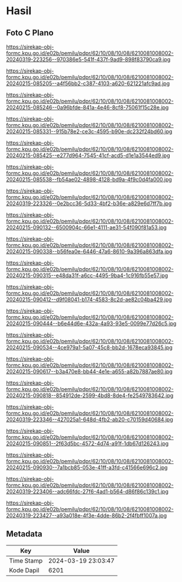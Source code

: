 # Hasil

## Foto C Plano

https://sirekap-obj-formc.kpu.go.id/e02b/pemilu/pdpr/62/10/08/10/08/6210081008002-20240319-223256--970386e5-541f-437f-9ad9-898f83790ca9.jpg

https://sirekap-obj-formc.kpu.go.id/e02b/pemilu/pdpr/62/10/08/10/08/6210081008002-20240215-085205--a4f56bb2-c387-4103-a620-621221afc9ad.jpg

https://sirekap-obj-formc.kpu.go.id/e02b/pemilu/pdpr/62/10/08/10/08/6210081008002-20240215-085246--0a96bfde-841a-4e46-8cf8-75061f15c28e.jpg

https://sirekap-obj-formc.kpu.go.id/e02b/pemilu/pdpr/62/10/08/10/08/6210081008002-20240215-085331--915b78e2-ce3c-4595-b90e-dc232f24bd60.jpg

https://sirekap-obj-formc.kpu.go.id/e02b/pemilu/pdpr/62/10/08/10/08/6210081008002-20240215-085425--e277d964-7545-41cf-acd5-d1e1a3544ed9.jpg

https://sirekap-obj-formc.kpu.go.id/e02b/pemilu/pdpr/62/10/08/10/08/6210081008002-20240215-085538--fb54ae02-4898-4128-bd9a-4f9c0d4fa000.jpg

https://sirekap-obj-formc.kpu.go.id/e02b/pemilu/pdpr/62/10/08/10/08/6210081008002-20240319-223326--0e2bcc36-5d33-4bf2-b36e-a829e6d7ff7b.jpg

https://sirekap-obj-formc.kpu.go.id/e02b/pemilu/pdpr/62/10/08/10/08/6210081008002-20240215-090132--6500904c-66e1-4111-ae31-54f090f81a53.jpg

https://sirekap-obj-formc.kpu.go.id/e02b/pemilu/pdpr/62/10/08/10/08/6210081008002-20240215-090338--b56fea0e-6446-47a6-8610-9a396a863dfa.jpg

https://sirekap-obj-formc.kpu.go.id/e02b/pemilu/pdpr/62/10/08/10/08/6210081008002-20240215-090315--e48da31f-a6cc-4495-9ba4-1c916fb55e57.jpg

https://sirekap-obj-formc.kpu.go.id/e02b/pemilu/pdpr/62/10/08/10/08/6210081008002-20240215-090412--d9f08041-b174-4583-8c2d-ae82c04ba429.jpg

https://sirekap-obj-formc.kpu.go.id/e02b/pemilu/pdpr/62/10/08/10/08/6210081008002-20240215-090444--b6e44d6e-432a-4a93-93e5-0099e77d26c5.jpg

https://sirekap-obj-formc.kpu.go.id/e02b/pemilu/pdpr/62/10/08/10/08/6210081008002-20240215-090534--4ce979a1-5a07-45c8-bb2d-1678eca93845.jpg

https://sirekap-obj-formc.kpu.go.id/e02b/pemilu/pdpr/62/10/08/10/08/6210081008002-20240215-090617--b3a470e8-bb44-4e1e-a655-a82b7887ae80.jpg

https://sirekap-obj-formc.kpu.go.id/e02b/pemilu/pdpr/62/10/08/10/08/6210081008002-20240215-090818--854912de-2599-4bd8-8de4-fe2549783642.jpg

https://sirekap-obj-formc.kpu.go.id/e02b/pemilu/pdpr/62/10/08/10/08/6210081008002-20240319-223346--427025a1-648d-4fb2-ab20-c70159d40684.jpg

https://sirekap-obj-formc.kpu.go.id/e02b/pemilu/pdpr/62/10/08/10/08/6210081008002-20240215-090851--2f63d5bc-4572-4d74-a91f-1db67d126243.jpg

https://sirekap-obj-formc.kpu.go.id/e02b/pemilu/pdpr/62/10/08/10/08/6210081008002-20240215-090930--7a1bcb85-053e-41ff-a3fd-c41566e696c2.jpg

https://sirekap-obj-formc.kpu.go.id/e02b/pemilu/pdpr/62/10/08/10/08/6210081008002-20240319-223406--adc66fdc-27f6-4ad1-b564-d86f86c139c1.jpg

https://sirekap-obj-formc.kpu.go.id/e02b/pemilu/pdpr/62/10/08/10/08/6210081008002-20240319-223427--a93a018e-4f3e-4dde-86b2-2f4fbff1007a.jpg


## Metadata

| Key        | Value               |
| ---------- | ------------------- |
| Time Stamp | 2024-03-19 23:03:47 |
| Kode Dapil | 6201                |



